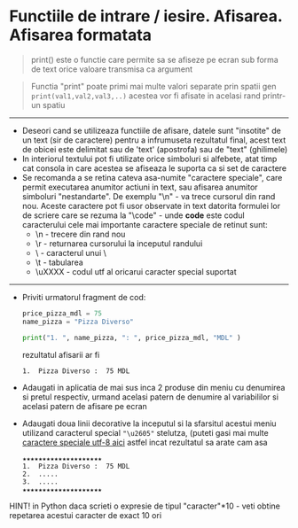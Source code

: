 # Functiile de intrare / iesire. Afisarea. Afisarea formatata


> print() este o functie care permite sa se afiseze pe ecran sub forma de text orice valoare transmisa ca argument

> Functia "print" poate primi mai multe valori separate prin spatii gen ```print(val1,val2,val3,..)``` acestea vor fi afisate in acelasi rand printr-un spatiu

---

* Deseori cand se utilizeaza functiile de afisare, datele sunt "insotite" de un text (sir de caractere) pentru a infrumuseta rezultatul final, acest text de obicei este delimitat sau de 'text' (apostrofa) sau de "text" (ghilimele)
* In interiorul textului pot fi utilizate orice simboluri si alfebete, atat timp cat consola in care acestea se afiseaza le suporta ca si set de caractere
* Se recomanda a se retina cateva asa-numite "caractere speciale", care permit executarea anumitor actiuni in text, sau afisarea anumitor simboluri "nestandarte". De exemplu "\n" - va trece cursorul din rand nou. Aceste caractere pot fi usor observate in text datorita formulei lor de scriere care se rezuma la "\code" - unde **code** este codul caracterului cele mai importante caractere speciale de retinut sunt:
  * \n - trecere din rand nou
  * \r - returnarea cursorului la inceputul randului
  * \\ - caracterul unui \
  * \t - tabularea
  * \uXXXX - codul utf al oricarui caracter special suportat
---

* Priviti urmatorul fragment de cod:
  ```python
  price_pizza_mdl = 75
  name_pizza = "Pizza Diverso"

  print("1. ", name_pizza, ": ", price_pizza_mdl, "MDL" )
  ```   
  
  rezultatul afisarii ar fi
  
  ```
  1.  Pizza Diverso :  75 MDL
  ```

* Adaugati in aplicatia de mai sus inca 2 produse din meniu cu denumirea si pretul respectiv, urmand acelasi patern de denumire al variabililor si acelasi patern de afisare pe ecran
* Adaugati doua linii decorative la inceputul si la sfarsitul acestui meniu utilizand caracterul special ```"\u2605"``` stelutza, (puteti gasi mai multe [caractere speciale utf-8 aici]([utf8icons.com](https://www.utf8icons.com/) ) astfel incat rezultatul sa arate cam asa
      
  ```
  ★★★★★★★★★★★★★★★★★★★★
  1.  Pizza Diverso :  75 MDL
  2.  .....
  3.  .....
  ★★★★★★★★★★★★★★★★★★★★
  ```
  
HINT! in Python daca scrieti o expresie de tipul "caracter"*10 - veti obtine repetarea acestui caracter de exact 10 ori  